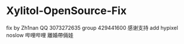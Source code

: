 # Xylitol-OpenSource-Fix
fix by Zh1nan
QQ 3073272635
group 429441600
感谢支持
add hypixel noslow
哔哩哔哩 離婚帶倆娃
